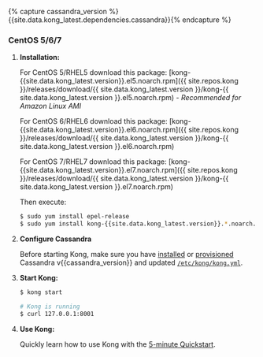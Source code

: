 {% capture cassandra_version %}{{site.data.kong_latest.dependencies.cassandra}}{% endcapture %}

### CentOS 5/6/7

1. **Installation:**

    For CentOS 5/RHEL5 download this package: [kong-{{site.data.kong_latest.version}}.el5.noarch.rpm]({{ site.repos.kong }}/releases/download/{{ site.data.kong_latest.version }}/kong-{{ site.data.kong_latest.version }}.el5.noarch.rpm) *- Recommended for Amazon Linux AMI*

    For CentOS 6/RHEL6 download this package: [kong-{{site.data.kong_latest.version}}.el6.noarch.rpm]({{ site.repos.kong }}/releases/download/{{ site.data.kong_latest.version }}/kong-{{ site.data.kong_latest.version }}.el6.noarch.rpm)

    For CentOS 7/RHEL7 download this package: [kong-{{site.data.kong_latest.version}}.el7.noarch.rpm]({{ site.repos.kong }}/releases/download/{{ site.data.kong_latest.version }}/kong-{{ site.data.kong_latest.version }}.el7.noarch.rpm)

    Then execute:

    ```bash
    $ sudo yum install epel-release
    $ sudo yum install kong-{{site.data.kong_latest.version}}.*.noarch.rpm --nogpgcheck
    ```

2. **Configure Cassandra**

    Before starting Kong, make sure you have [installed](http://www.apache.org/dyn/closer.cgi?path=/cassandra/{{cassandra_version}}/apache-cassandra-{{cassandra_version}}-bin.tar.gz) or [provisioned](http://kongdb.org) Cassandra v{{cassandra_version}} and updated [`/etc/kong/kong.yml`](/docs/{{site.data.kong_latest.release}}/configuration/#databases_available.*).

3. **Start Kong:**

    ```bash
    $ kong start

    # Kong is running
    $ curl 127.0.0.1:8001
    ```

4. **Use Kong:**

    Quickly learn how to use Kong with the [5-minute Quickstart](/docs/{{site.data.kong_latest.release}}/getting-started/quickstart).
